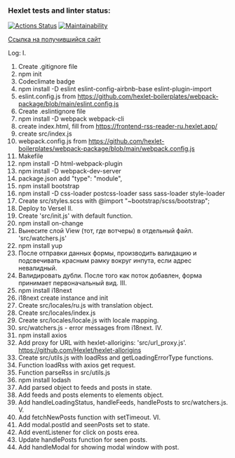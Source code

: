 ### Hexlet tests and linter status:
[![Actions Status](https://github.com/programmer-kazarin/frontend-project-11/actions/workflows/hexlet-check.yml/badge.svg)](https://github.com/programmer-kazarin/frontend-project-11/actions)
[![Maintainability](https://api.codeclimate.com/v1/badges/982483ba03a62ea85671/maintainability)](https://codeclimate.com/github/programmer-kazarin/frontend-project-11/maintainability)

[Ссылка на получившийся сайт](https://v0-new-project-2up9gbfhbls.vercel.app/)

Log:
I. 
1. Create .gitignore file
2. npm init
3. Codeclimate badge
4. npm install -D eslint eslint-config-airbnb-base eslint-plugin-import
5. eslint.config.js from https://github.com/hexlet-boilerplates/webpack-package/blob/main/eslint.config.js
6. Create .eslintignore file
7. npm install -D webpack webpack-cli
8. create index.html, fill from https://frontend-rss-reader-ru.hexlet.app/
9. create src/index.js
10. webpack.config.js from https://github.com/hexlet-boilerplates/webpack-package/blob/main/webpack.config.js
11. Makefile
12. npm install -D html-webpack-plugin
13. npm install -D webpack-dev-server
14. package.json add "type": "module",
15. npm install bootstrap
16. npm install -D css-loader postcss-loader sass sass-loader style-loader
17. Create src/styles.scss with @import "~bootstrap/scss/bootstrap";
18. Deploy to Versel
II.
19. Create 'src/init.js' with default function.
20. npm install on-change
21. Вынесите слой View (тот, где вотчеры) в отдельный файл. 'src/watchers.js'
22. npm install yup
23. После отправки данных формы, производить валидацию и подсвечивать красным рамку вокруг инпута, если адрес невалидный.
24. Валидировать дубли. После того как поток добавлен, форма принимает первоначальный вид.
III.
25. npm install i18next
26. i18next create instance and init
27. Create src/locales/ru.js with translation object.
28. Create src/locales/index.js
29. Create src/locales/locale.js with locale mapping.
30. src/watchers.js - error messages from i18next.
IV.
31. npm install axios
32. Add proxy for URL with hexlet-allorigins: 'src/url_proxy.js'. https://github.com/Hexlet/hexlet-allorigins
33. Create src/utils.js with loadRss and getLoadingErrorType functions.
34. Function loadRss with axios get request.
35. Function parseRss in src/utils.js
36. npm install lodash
37. Add parsed object to feeds and posts in state.
38. Add feeds and posts elements to elements object.
39. Add handleLoadingStatus, handleFeeds, handlePosts to src/watchers.js.
V.
40. Add fetchNewPosts function with setTimeout.
VI.
41. Add modal.postId and seenPosts set to state.
42. Add eventListener for click on posts erea.
43. Update handlePosts function for seen posts.
44. Add handleModal for showing modal window with post.